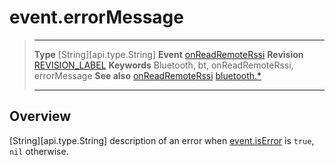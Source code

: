 # event.errorMessage

> --------------------- ------------------------------------------------------------------------------------------
> __Type__              [String][api.type.String]
> __Event__             [onReadRemoteRssi](/plugin.bluetooth.type.Gatt.event.onReadRemoteRssi.md)
> __Revision__          [REVISION_LABEL](REVISION_URL)
> __Keywords__          Bluetooth, bt, onReadRemoteRssi, errorMessage
> __See also__          [onReadRemoteRssi](/plugin.bluetooth.type.Gatt.event.onReadRemoteRssi.md)
>						[bluetooth.*](/plugin.bluetooth.md)
> --------------------- ------------------------------------------------------------------------------------------

## Overview

[String][api.type.String] description of an error when [event.isError](/plugin.bluetooth.type.Gatt.event.onReadRemoteRssi.isError.md) is `true`, `nil` otherwise.